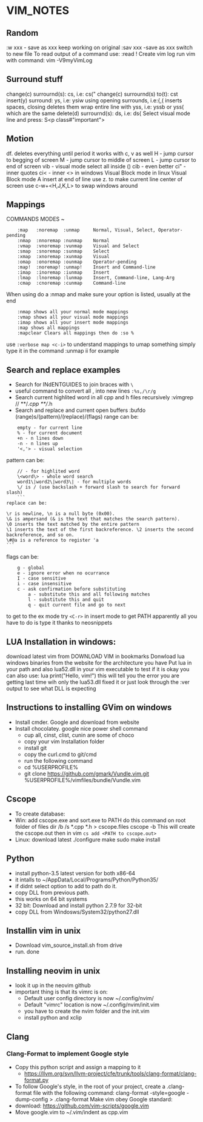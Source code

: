 # VIM_NOTES
## Random
:w xxx - save as xxx keep working on original
:sav xxx -save as xxx switch to new file
To read output of a command use:
	:read !<command>
Create vim log run vim with command:
	vim -V9myVimLog

## Surround stuff
change(c) surrournd(s): cs<from><to>, i.e: cs("
change(c) surrournd(s) to(t): cst<to>
insert(y) surround: ys<text object>, i.e: ysiw
using opening surrounds, i.e:{,( inserts spaces, closing deletes them
wrap entire line with yss<to>, i.e: yssb or yss( which are the same
delete(d) surrournd(s): ds<surround>, i.e: ds{
Select visual mode line and press:
	S<p class#"important">

## Motion 
df. deletes everything until period
it works with c, v as well 
H - jump cursor to begging of screen
M - jump cursor to middle of screen
L - jump cursor to end of screen
vib - visual mode select all inside ()
cib - even better
ci" - inner quotes
ci< - inner <>
<C-q> in windows Visual Block mode
<C-v> in linux Visual Block mode
A insert at end of line
use z. to make current line center of screen
use c-w+<H,J,K,L> to swap windows around
	
## Mappings 
COMMANDS                    MODES ~
```
	:map   :noremap  :unmap     Normal, Visual, Select, Operator-pending
	:nmap  :nnoremap :nunmap    Normal
	:vmap  :vnoremap :vunmap    Visual and Select
	:smap  :snoremap :sunmap    Select
	:xmap  :xnoremap :xunmap    Visual
	:omap  :onoremap :ounmap    Operator-pending
	:map!  :noremap! :unmap!    Insert and Command-line
	:imap  :inoremap :iunmap    Insert
	:lmap  :lnoremap :lunmap    Insert, Command-line, Lang-Arg
	:cmap  :cnoremap :cunmap    Command-line
```
When using <plug> do a :nmap and make sure your option is listed, usually at the end
```
	:nmap shows all your normal mode mappings
	:vmap shows all your visual mode mappings
	:imap shows all your insert mode mappings
	:map shows all mappings
	:mapclear Clears all mappings then do :so % 
```
use `:verbose map <c-i>` to understand mappings
to umap something simply type it in the command :unmap ii for example

## Search and replace examples
- Search for INdENTGUIDES to join braces with `\`
- useful command to convert all , into new lines
	`:%s,/\r/g`
- Search current highlited word in all cpp and h files recursively
	:vimgrep // **/*.cpp **/*.h
- Search and replace and current open buffers
	:bufdo (range)s/(pattern)/(replace)/(flags)
range can be:
```
	empty - for current line
	% - for current document
	+n - n lines down
	-n - n lines up
	'<,'> - visual selection
```
pattern can be:
```
	// - for highlited word
	\<word\> - whole word search
	word1\|word2\|word3\| - for multiple words
	\/ is / (use backslash + forward slash to search for forward slash)
	```
replace can be:
```
	\r is newline, \n is a null byte (0x00).
	\& is ampersand (& is the text that matches the search pattern).
	\0 inserts the text matched by the entire pattern
	\1 inserts the text of the first backreference. \2 inserts the second backreference, and so on.
	\#@a is a reference to register 'a
	```
flags can be:
```
	g - global
	e - ignore error when no ocurrance
	I - case sensitive
	i - case insensitive
	c - ask confirmation before substituting
		a - substitute this and all following matches
		l - substitute this and quit
		q - quit current file and go to next
```
to get to the ex mode try `<C-r>` in insert mode
to get PATH apparently all you have to do is type it thanks to neosnippets
				
## LUA Installation in windows:
download latest vim from DOWNLOAD VIM in bookmarks
Donwload lua windows binaries from the website for the architecture you
have
Put lua in your path and also lua52.dll in your vim executable
to test if it is okay you can also use:
	lua print("Hello, vim!")
this will tell you the error you are getting
last time wih only the lua53.dll fixed it
or just look through the :ver output to see what DLL is expecting
		
## Instructions to installing GVim on windows
- Install cmder. Google and download from website
- Install chocolatey. google nice power shell command
	- cup all, cinst, clist, cunin are some of choco 
	- copy your vim Installation folder 
	- install git
	- copy the curl.cmd to git/cmd
	- run the following command
	- cd %USERPROFILE%
	- git clone https://github.com/gmark/Vundle.vim.git
	%USERPROFILE%/vimfiles/bundle/Vundle.vim
	
## Cscope
- To create database:
- Win: 
add cscope.exe and sort.exe to PATH
do this command on root folder of files
	dir /b /s *.cpp *.h > cscope.files
	cscope -b
This will create the cscope.out
then in vim `cs add <PATH to cscope.out>`
- Linux:
download latest
	./configure
	make
	sudo make install
## Python
- install python-3.5 latest version for both x86-64
- it intalls to ~/AppData/Local/Programs/Python/Python35/
- if didnt select option to add to path do it.
- copy DLL from previous path.
- this works on 64 bit systems
- 32 bit: Download and install python 2.7.9 for 32-bit
- copy DLL from Windosws/System32/python27.dll
	
## Installin vim in unix
- Download vim_source_install.sh from drive
- run. done

## Installing neovim in unix
- look it up in the neovim github
- important thing is that its vimrc is on:
	- Default user config directory is now ~/.config/nvim/
	- Default "vimrc" location is now ~/.config/nvim/init.vim
	- you have to create the nvim folder and the init.vim
	- install python and xclip

## Clang
### Clang-Format to implement Google style
- Copy this python script and assign a mapping to it
	- https://llvm.org/svn/llvm-project/cfe/trunk/tools/clang-format/clang-format.py
- To follow Google's style, in the root of your project, create a .clang-format file with the 
following command:
	clang-format -style=google -dump-config > .clang-format
Make vim obey Google standard:
- download:
	https://github.com/vim-scripts/google.vim
- Move google.vim to ~/.vim/indent as cpp.vim



